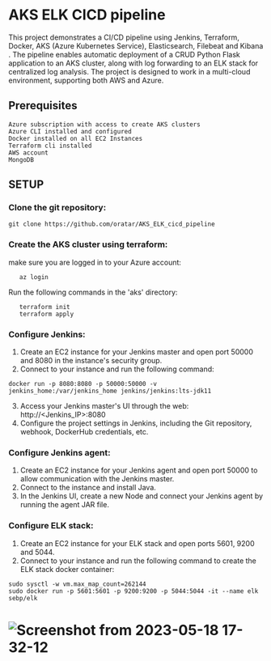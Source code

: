 # AKS ELK CICD pipeline

This project demonstrates a CI/CD pipeline using Jenkins, Terraform, Docker, AKS (Azure Kubernetes Service), Elasticsearch, Filebeat and Kibana .                                          The pipeline enables automatic deployment of a CRUD Python Flask application to an AKS cluster, along with log forwarding to an ELK stack for centralized log analysis.                    The project is designed to work in a multi-cloud environment, supporting both AWS and Azure.

## Prerequisites

    Azure subscription with access to create AKS clusters
    Azure CLI installed and configured
    Docker installed on all EC2 Instances 
    Terraform cli installed
    AWS account 
    MongoDB 

## SETUP
### Clone the git repository:
   ```
   git clone https://github.com/oratar/AKS_ELK_cicd_pipeline
   ```
### Create the AKS cluster using terraform:
make sure you are logged in to your Azure account:
```
   az login
```
Run the following commands in the 'aks' directory: 
```
   terraform init 
   terraform apply 
```
### Configure Jenkins:
   1. Create an EC2 instance for your Jenkins master and open port 50000 and 8080 in the instance's security group.
   2. Connect to your instance and run the following command:
   ``` 
   docker run -p 8080:8080 -p 50000:50000 -v jenkins_home:/var/jenkins_home jenkins/jenkins:lts-jdk11
   ```
   3. Access your Jenkins master's UI through the web: http://<Jenkins_IP>:8080
   4. Configure the project settings in Jenkins, including the Git repository, webhook, DockerHub credentials, etc.
   
### Configure Jenkins agent:
   1. Create an EC2 instance for your Jenkins agent and open port 50000 to allow communication with the Jenkins master.
   2. Connect to the instance and install Java. 
   3. In the Jenkins UI, create a new Node and connect your Jenkins agent by running the agent JAR file.

### Configure ELK stack:
   1. Create an EC2 instance for your ELK stack and open ports 5601, 9200 and 5044.
   2. Connect to your instance and run the following command to create the ELK stack docker container:
   ```
   sudo sysctl -w vm.max_map_count=262144
   sudo docker run -p 5601:5601 -p 9200:9200 -p 5044:5044 -it --name elk sebp/elk
   ```

   
# ![Screenshot from 2023-05-18 17-32-12](https://github.com/oratar/mix_project_repo/assets/121873526/8c97e5e0-c98a-4513-994b-aba2dbe23c36)
